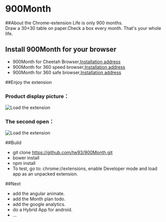 # 900Month
##About the Chrome-extension
Life is only 900 months.  
Draw a 30×30 table on paper.Check a box every month.  That's your whole life. 

## Install 900Month for your browser

 - 900Month for Cheetah Browser,[Installation address](http://store.liebao.cn/search.html?keyword=900Month) 
 - 900Month for 360 speed browser,[Installation address](https://ext.chrome.360.cn/webstore/search/900Month)
 - 900Month for 360 safe browser,[Installation address](https://ext.se.360.cn/webstore/search/900Month)

##Enjoy the extension
 
### Product display picture：
 ![Load the extension](http://7xir1l.com1.z0.glb.clouddn.com/chrome.png)

### The second open：
 ![Load the extension](http://7xir1l.com1.z0.glb.clouddn.com/all.png)

##Build

 - git clone  https://github.com/tw93/900Month.git
 - bower install
 - npm install
 - To test, go to: chrome://extensions, enable Developer mode and load app as an unpacked extension.

##Next
 
 - add the angular animate.
 - add the Month plan todo.
 - add the google analytics.
 - do a Hybrid App for android.
 - ...


